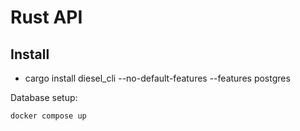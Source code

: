 # Rust API


## Install

*  cargo install diesel_cli --no-default-features --features postgres


Database setup:
```bash
docker compose up
```